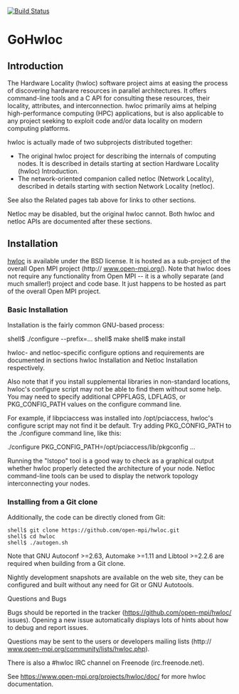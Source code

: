 [![Build Status](https://travis-ci.org/carmark/gohwloc.svg?branch=master)](https://travis-ci.org/carmark/gohwloc)

# GoHwloc

## Introduction

The Hardware Locality (hwloc) software project aims at easing the process of
discovering hardware resources in parallel architectures. It offers
command-line tools and a C API for consulting these resources, their locality,
attributes, and interconnection. hwloc primarily aims at helping
high-performance computing (HPC) applications, but is also applicable to any
project seeking to exploit code and/or data locality on modern computing
platforms.

hwloc is actually made of two subprojects distributed together:

  * The original hwloc project for describing the internals of computing nodes.
 It is described in details starting at section Hardware Locality (hwloc)
 Introduction.
  * The network-oriented companion called netloc (Network Locality), described
 in details starting with section Network Locality (netloc).

See also the Related pages tab above for links to other sections.

Netloc may be disabled, but the original hwloc cannot. Both hwloc and netloc
APIs are documented after these sections.

## Installation

[hwloc](http://www.open-mpi.org/projects/hwloc/) is available under the BSD
license. It is hosted as a sub-project of the overall Open MPI project (http://
www.open-mpi.org/). Note that hwloc does not require any functionality from
Open MPI -- it is a wholly separate (and much smaller!) project and code base.
It just happens to be hosted as part of the overall Open MPI project.

### Basic Installation

Installation is the fairly common GNU-based process:

shell$ ./configure --prefix=...
shell$ make
shell$ make install

hwloc- and netloc-specific configure options and requirements are documented in
sections hwloc Installation and Netloc Installation respectively.

Also note that if you install supplemental libraries in non-standard locations,
hwloc's configure script may not be able to find them without some help. You
may need to specify additional CPPFLAGS, LDFLAGS, or PKG_CONFIG_PATH values on
the configure command line.

For example, if libpciaccess was installed into /opt/pciaccess, hwloc's
configure script may not find it be default. Try adding PKG_CONFIG_PATH to the
./configure command line, like this:

./configure PKG_CONFIG_PATH=/opt/pciaccess/lib/pkgconfig ...

Running the "lstopo" tool is a good way to check as a graphical output whether
hwloc properly detected the architecture of your node. Netloc command-line
tools can be used to display the network topology interconnecting your nodes.

### Installing from a Git clone

Additionally, the code can be directly cloned from Git:

```
shell$ git clone https://github.com/open-mpi/hwloc.git
shell$ cd hwloc
shell$ ./autogen.sh
```

Note that GNU Autoconf >=2.63, Automake >=1.11 and Libtool >=2.2.6 are required
when building from a Git clone.

Nightly development snapshots are available on the web site, they can be
configured and built without any need for Git or GNU Autotools.

Questions and Bugs

Bugs should be reported in the tracker (https://github.com/open-mpi/hwloc/
issues). Opening a new issue automatically displays lots of hints about how to
debug and report issues.

Questions may be sent to the users or developers mailing lists (http://
www.open-mpi.org/community/lists/hwloc.php).

There is also a #hwloc IRC channel on Freenode (irc.freenode.net).

See https://www.open-mpi.org/projects/hwloc/doc/ for more hwloc documentation.
